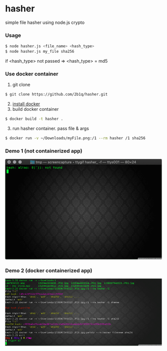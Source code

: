 # hasher
simple file hasher using node.js crypto
### Usage
```sh
$ node hasher.js <file_name> <hash_type>
$ node hasher.js my_file sha256
```
if <hash_type> not passed => <hash_type> = md5
### Use docker container
1. git clone
```sh
$ git clone https://github.com/2b1q/hasher.git
```
2. [install docker](https://docs.docker.com/install/)
3. build docker container
```sh
$ docker build -t hasher .
```
3. run hasher container. pass file & args
```sh
$ docker run -v ~/Downloads/myFile.png:/1 --rm hasher /1 sha256
```
### Demo 1 (not containerized app)
![](tty.gif)
### Demo 2 (docker containerized app)
![](dockerun.gif)
